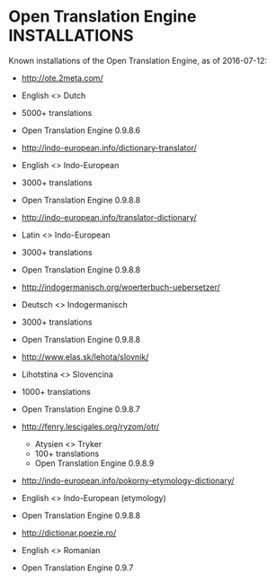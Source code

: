 # Open Translation Engine INSTALLATIONS

Known installations of the Open Translation Engine, as of 2016-07-12:

* http://ote.2meta.com/
 * English <> Dutch
 * 5000+ translations
 * Open Translation Engine 0.9.8.6 	


* http://indo-european.info/dictionary-translator/
 * English <> Indo-European
 * 3000+ translations
 * Open Translation Engine 0.9.8.8


* http://indo-european.info/translator-dictionary/
 * Latin <> Indo-European
 * 3000+ translations
 * Open Translation Engine 0.9.8.8


* http://indogermanisch.org/woerterbuch-uebersetzer/
 * Deutsch <> Indogermanisch
 * 3000+ translations
 * Open Translation Engine 0.9.8.8


* http://www.elas.sk/lehota/slovnik/
 * Lihotstina <> Slovencina
 * 1000+ translations
 * Open Translation Engine 0.9.8.7


* http://fenry.lescigales.org/ryzom/otr/
  * Atysien <> Tryker
  * 100+ translations
  * Open Translation Engine 0.9.8.9


* http://indo-european.info/pokorny-etymology-dictionary/
 * English <> Indo-European (etymology)
 * Open Translation Engine 0.9.8.8


* http://dictionar.poezie.ro/
 * English <> Romanian
 * Open Translation Engine 0.9.7
